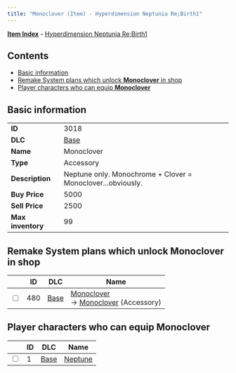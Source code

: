 ```yaml
---
title: "Monoclover (Item) - Hyperdimension Neptunia Re;Birth1"
---
```


[**Item Index**](/neptunia/rb1/item/index.html) - [Hyperdimension Neptunia Re;Birth1](/neptunia/rb1)

## Contents

- [Basic information](#basic-information)
- [Remake System plans which unlock **Monoclover** in shop](#remake-system-plans-which-unlock-monoclover-in-shop)
- [Player characters who can equip **Monoclover**](#player-characters-who-can-equip-monoclover)

## Basic information

|   |   |
| -- | -- |
| **ID** | 3018 |
| **DLC** | [Base](/neptunia/rb1/dlc/1-base.html) |
| **Name** | Monoclover |
| **Type** | Accessory |
| **Description** | Neptune only. Monochrome + Clover = Monoclover...obviously. |
| **Buy Price** | 5000 |
| **Sell Price** | 2500 |
| **Max inventory** | 99 |

## Remake System plans which unlock **Monoclover** in shop

|    | ID | DLC | Name |
| -- | -- | --- | ---- |
| <input type="checkbox" id="rb1-remake-1-480" class="trackbox" /> | 480 | [Base](/neptunia/rb1/dlc/1-base.html) | [Monoclover](/neptunia/rb1/remake/1-480-monoclover.html)<br />→ [Monoclover](/neptunia/rb1/item/1-3018-monoclover.html) (Accessory) |

## Player characters who can equip **Monoclover**

|    | ID | DLC | Name |
| -- | -- | --- | ---- |
| <input type="checkbox" id="rb1-player-1-1" class="trackbox" /> | 1 | [Base](/neptunia/rb1/dlc/1-base.html) | [Neptune](/neptunia/rb1/player/1-1-neptune.html) |